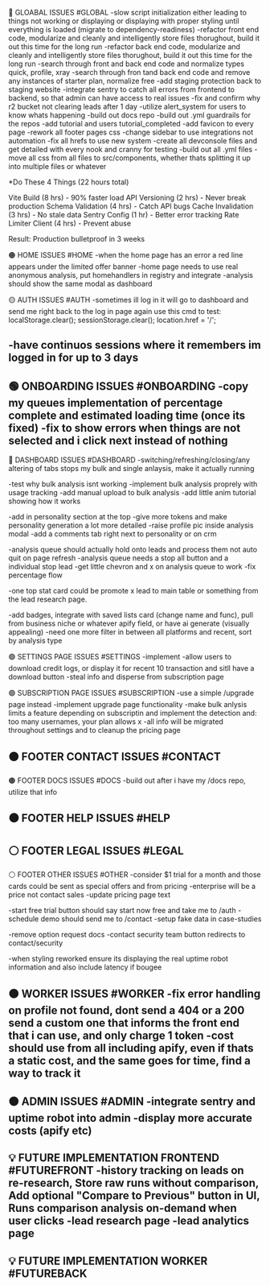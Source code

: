 🔴 GLOABAL ISSUES #GLOBAL
-slow script initialization either leading to things not working or displaying or displaying with proper styling until everything is loaded (migrate to dependency-readiness)
-refactor front end code, modularize and cleanly and intelligently store files thorughout, build it out this time for the long run
-refactor back end code, modularize and cleanly and intelligently store files thorughout, build it out this time for the long run
-search through front and back end code and normalize types quick, profile, xray
-search through fron tand back end code and remove any instances of starter plan, normalize free
-add staging protection back to staging website
-integrate sentry to catch all errors from frontend to backend, so that admin can have access to real issues
-fix and confirm why r2 bucket not clearing leads after 1 day
-utilize alert_system for users to know whats happening
-build out docs repo
-build out .yml guardrails for the repos
-add tutorial and users tutorial_completed 
-add favicon to every page
-rework all footer pages css
-change sidebar to use integrations not automation
-fix all hrefs to use new system
-create all devconsole files and get detailed with every nook and cranny for testing
-build out all .yml files
-move all css from all files to src/components, whether thats splitting it up into multiple files or whatever

*Do These 4 Things (22 hours total)

Vite Build (8 hrs) - 90% faster load
API Versioning (2 hrs) - Never break production
Schema Validation (4 hrs) - Catch API bugs
Cache Invalidation (3 hrs) - No stale data
Sentry Config (1 hr) - Better error tracking
Rate Limiter Client (4 hrs) - Prevent abuse

Result: Production bulletproof in 3 weeks

🟠 HOME ISSUES #HOME
-when the home page has an error a red line appears under the limited offer banner
-home page needs to use real anonymous analysis, put homehandlers in registry and integrate
-analysis should show the same modal as dashboard


🟡 AUTH ISSUES #AUTH
-sometimes ill log in it will go to dashboard and send me right back to the log in page again 
use this cmd to test: 
localStorage.clear();
sessionStorage.clear();
location.href = '/';

-have continuos sessions where it remembers im logged in for up to 3 days
-

 
🟢 ONBOARDING ISSUES #ONBOARDING
-copy my queues implementation of percentage complete and estimated loading time (once its fixed)
-fix to show errors when things are not selected and i click next instead of nothing 
-


🔵 DASHBOARD ISSUES #DASHBOARD
-switching/refreshing/closing/any altering of tabs stops my bulk and single anlaysis, make it actually running

-test why bulk analysis isnt working
-implement bulk analysis proprely with usage tracking
-add manual upload to bulk analysis
-add little anim tutorial showing how it works

-add in personality section at the top
-give more tokens and make personality generation a lot more detailed
-raise profile pic inside analysis modal
-add a comments tab right next to personality or on crm

-analysis queue should actually hold onto leads and process them not auto quit on page refresh
-analysis queue needs a stop all button and a individual stop lead
-get little chevron and x on analysis queue to work 
-fix percentage flow

-one top stat card could be promote x lead to main table or something from the lead research page.

-add badges, integrate with saved lists card (change name and func), pull from business niche or whatever apify field, or have ai generate (visually appealing)
-need one more filter in between all platforms and recent, sort by analysis type

🟣 SETTINGS PAGE ISSUES #SETTINGS
-implement
-allow users to download credit logs, or display it for recent 10 transaction and sitll have a download button 
-steal info and disperse from subscription page

🟣 SUBSCRIPTION PAGE ISSUES #SUBSCRIPTION
-use a simple /upgrade page instead
-implement upgrade page functionality
-make bulk anlysis limits a feature depending on subscriptin and implement the detection and: too many usernames, your plan allows x 
-all info will be migrated throughout settings and to cleanup the pricing page


🟤 FOOTER CONTACT ISSUES #CONTACT
-

🟤 FOOTER DOCS ISSUES #DOCS
-build out after i have my /docs repo, utilize that info

⚫ FOOTER HELP ISSUES #HELP
-


⚪ FOOTER LEGAL ISSUES #LEGAL
-


⚪ FOOTER OTHER ISSUES #OTHER
-consider $1 trial for a month and those cards could be sent as special offers and from pricing
-enterprise will be a price not contact sales
-update pricing page text

-start free trial button should say start now free and take me to /auth
-schedule demo should send me to /contact
-setup fake data in case-studies 

-remove option request docs
-contact security team button redirects to contact/security

-when styling reworked ensure its displaying the real uptime robot information and also include latency if bougee

🟤 WORKER ISSUES #WORKER
-fix error handling on profile not found, dont send a 404 or a 200 send a custom one that informs the front end that i can use, and only charge 1 token
-cost should use from all including apify, even if thats a static cost, and the same goes for time, find a way to track it
-


🟤 ADMIN ISSUES #ADMIN
-integrate sentry and uptime robot into admin
-display more accurate costs (apify etc)
-


💡 FUTURE IMPLEMENTATION FRONTEND #FUTUREFRONT
-history tracking on leads on re-research,  Store raw runs without comparison, Add optional "Compare to Previous" button in UI, Runs comparison analysis on-demand when user clicks
-lead research page
-lead analytics page
-


💡 FUTURE IMPLEMENTATION WORKER #FUTUREBACK
-

